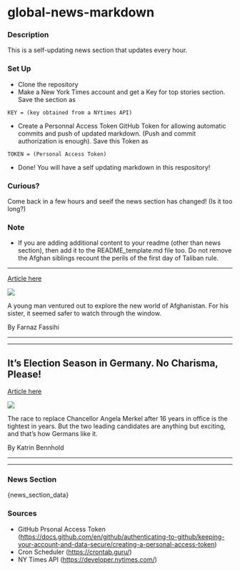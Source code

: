# global-news-markdown

### Description 
This is a self-updating news section that updates every hour.

### Set Up 
* Clone the repository
* Make a New York Times account and get a Key for top stories section. Save the section as 
 ```
 KEY = (key obtained from a NYtimes API)
 ```
*  Create a Personnal Access Token GitHub Token for allowing automatic commits and push of updated markdown. (Push and commit authorization is enough). Save this Token as 
```
TOKEN = (Personal Access Token)
```
* Done! You will have a self updating markdown in this respository!

### Curious?
Come back in a few hours and seeif the news section has changed! (Is it too long?)

### Note
* If you are adding additional content to your readme (other than news section), then add it to the README_template.md file too. Do not remove the Afghan siblings recount the perils of the first day of Taliban rule.
--------------------------------------------------------------------

[Article here](https://www.nytimes.com/2021/09/01/world/asia/taliban-kabul-scenes.html)

[![](https://static01.nyt.com/images/2021/09/01/world/31afghanistan-briefing-kabul-siblings-sub/merlin_193905603_8419517f-066b-461d-a369-b76cd13b5622-superJumbo.jpg)](https://www.nytimes.com/2021/09/01/world/asia/taliban-kabul-scenes.html)

A young man ventured out to explore the new world of Afghanistan. For his sister, it seemed safer to watch through the window.

By Farnaz Fassihi

* * *

* * *

It’s Election Season in Germany. No Charisma, Please!
-----------------------------------------------------

[Article here](https://www.nytimes.com/2021/09/01/world/europe/germany-election-scholz-laschet-baerbock-merkel.html)

[![](https://static01.nyt.com/images/2021/09/01/world/01germany-campaign01/merlin_192550398_65ba2672-d810-46d9-b6a4-019a680c8f71-superJumbo.jpg)](https://www.nytimes.com/2021/09/01/world/europe/germany-election-scholz-laschet-baerbock-merkel.html)

The race to replace Chancellor Angela Merkel after 16 years in office is the tightest in years. But the two leading candidates are anything but exciting, and that’s how Germans like it.

By Katrin Bennhold

* * *

* * *

### News Section 
{news_section_data}


### Sources 
* GitHub Prsonal Access Token (https://docs.github.com/en/github/authenticating-to-github/keeping-your-account-and-data-secure/creating-a-personal-access-token)
* Cron Scheduler (https://crontab.guru/)
* NY Times API (https://developer.nytimes.com/)
